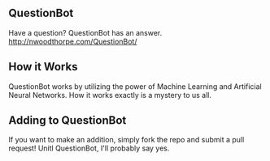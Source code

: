 ## QuestionBot

Have a question? QuestionBot has an answer. http://nwoodthorpe.com/QuestionBot/

## How it Works

QuestionBot works by utilizing the power of Machine Learning and Artificial Neural Networks. How it works exactly is a mystery to us all.

## Adding to QuestionBot

If you want to make an addition, simply fork the repo and submit a pull request! Unitl QuestionBot, I'll probably say yes.
